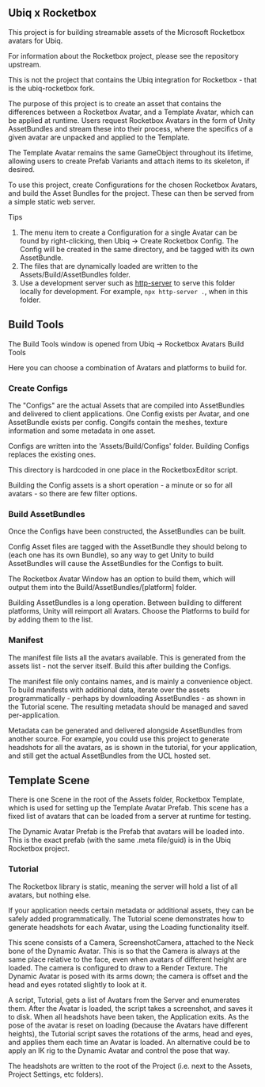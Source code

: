 ## Ubiq x Rocketbox

This project is for building streamable assets of the Microsoft Rocketbox avatars for Ubiq.

For information about the Rocketbox project, please see the repository upstream.

This is not the project that contains the Ubiq integration for Rocketbox - that is the ubiq-rocketbox fork.

The purpose of this project is to create an asset that contains the differences between a Rocketbox Avatar, and a Template Avatar, which can be applied at runtime. Users request Rocketbox Avatars in the form of Unity AssetBundles and stream these into their process, where the specifics of a given avatar are unpacked and applied to the Template.

The Template Avatar remains the same GameObject throughout its lifetime, allowing users to create Prefab Variants and attach items to its skeleton, if desired.

To use this project, create Configurations for the chosen Rocketbox Avatars, and build the Asset Bundles for the project. These can then be served from a simple static web server.

Tips
1. The menu item to create a Configuration for a single Avatar can be found by right-clicking, then Ubiq -> Create Rocketbox Config. The Config will be created in the same directory, and be tagged with its own AssetBundle.
2. The files that are dynamically loaded are written to the Assets/Build/AssetBundles folder.
3. Use a development server such as [http-server](https://www.npmjs.com/package/http-server) to serve this folder locally for development. For example, `npx http-server .`, when in this folder.


## Build Tools

The Build Tools window is opened from Ubiq -> Rocketbox Avatars Build Tools

Here you can choose a combination of Avatars and platforms to build for.


### Create Configs

The "Configs" are the actual Assets that are compiled into AssetBundles and delivered to client applications. One Config exists per Avatar, and one AssetBundle exists per config. Congifs contain the meshes, texture information and some metadata in one asset.

Configs are written into the 'Assets/Build/Configs' folder. Building Configs replaces the existing ones.

This directory is hardcoded in one place in the RocketboxEditor script.

Building the Config assets is a short operation - a minute or so for all avatars - so there are few filter options.


### Build AssetBundles

Once the Configs have been constructed, the AssetBundles can be built. 

Config Asset files are tagged with the AssetBundle they should belong to (each one has its own Bundle), so any way to get Unity to build AssetBundles will cause the AssetBundles for the Configs to built.

The Rocketbox Avatar Window has an option to build them, which will output them into the Build/AssetBundles/[platform] folder.

Building AssetBundles is a long operation. Between building to different platforms, Unity will reimport all Avatars. Choose the Platforms to build for by adding them to the list.


### Manifest

The manifest file lists all the avatars available. This is generated from the assets list - not the server itself. Build this after building the Configs. 

The manifest file only contains names, and is mainly a convenience object. To build manifests with additional data, iterate over the assets programmatically - perhaps by downloading AssetBundles - as shown in the Tutorial scene. The resulting metadata should be managed and saved per-application.

Metadata can be generated and delivered alongside AssetBundles from another source. For example, you could use this project to generate headshots for all the avatars, as is shown in the tutorial, for your application, and still get the actual AssetBundles from the UCL hosted set.


## Template Scene

There is one Scene in the root of the Assets folder, Rocketbox Template, which is used for setting up the Template Avatar Prefab. This scene has a fixed list of avatars that can be loaded from a server at runtime for testing.

The Dynamic Avatar Prefab is the Prefab that avatars will be loaded into. This is the exact prefab (with the same .meta file/guid) is in the Ubiq Rocketbox project.



### Tutorial

The Rocketbox library is static, meaning the server will hold a list of all avatars, but nothing else.

If your application needs certain metadata or additional assets, they can be safely added programmatically. The Tutorial scene demonstrates how to generate headshots for each Avatar, using the Loading functionality itself.

This scene consists of a Camera, ScreenshotCamera, attached to the Neck bone of the Dynamic Avatar. This is so that the Camera is always at the same place relative to the face, even when avatars of different height are loaded. The camera is configured to draw to a Render Texture. The Dynamic Avatar is posed with its arms down; the camera is offset and the head and eyes rotated slightly to look at it.

A script, Tutorial, gets a list of Avatars from the Server and enumerates them. After the Avatar is loaded, the script takes a screenshot, and saves it to disk. When all headshots have been taken, the Application exits. As the pose of the avatar is reset on loading (because the Avatars have different heights), the Tutorial script saves the rotations of the arms, head and eyes, and applies them each time an Avatar is loaded. An alternative could be to apply an IK rig to the Dynamic Avatar and control the pose that way.

The headshots are written to the root of the Project (i.e. next to the Assets, Project Settings, etc folders).


